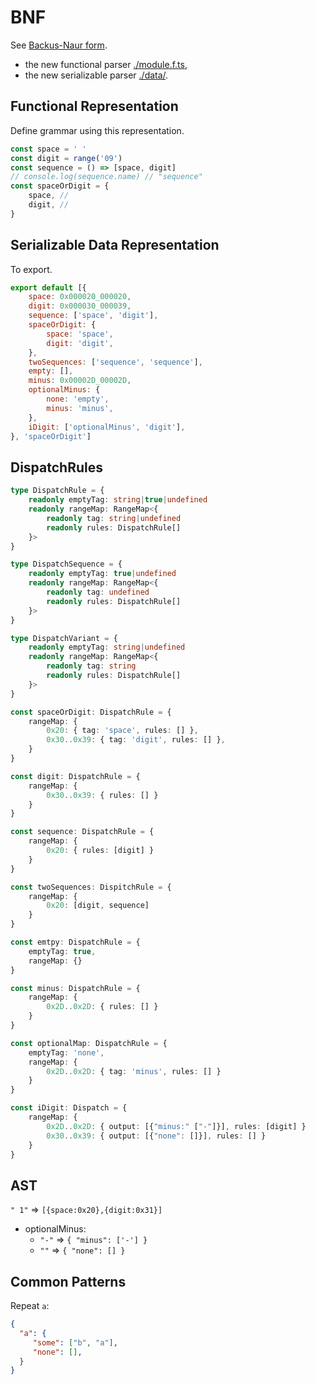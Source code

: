 # BNF

See [Backus-Naur form](https://en.wikipedia.org/wiki/Backus%E2%80%93Naur_form).

- the new functional parser [./module.f.ts](./module.f.ts),
- the new serializable parser [./data/](./data/).

## Functional Representation

Define grammar using this representation.

```ts
const space = ' '
const digit = range('09')
const sequence = () => [space, digit]
// console.log(sequence.name) // "sequence"
const spaceOrDigit = {
    space, //
    digit, //
}
```

## Serializable Data Representation

To export.

```js
export default [{
    space: 0x000020_000020,
    digit: 0x000030_000039,
    sequence: ['space', 'digit'],
    spaceOrDigit: {
        space: 'space',
        digit: 'digit',
    },
    twoSequences: ['sequence', 'sequence'],
    empty: [],
    minus: 0x00002D_00002D,
    optionalMinus: {
        none: 'empty',
        minus: 'minus',
    },
    iDigit: ['optionalMinus', 'digit'],
}, 'spaceOrDigit']
```

## DispatchRules

```ts
type DispatchRule = {
    readonly emptyTag: string|true|undefined  
    readonly rangeMap: RangeMap<{
        readonly tag: string|undefined
        readonly rules: DispatchRule[]
    }>
}

type DispatchSequence = {
    readonly emptyTag: true|undefined
    readonly rangeMap: RangeMap<{
        readonly tag: undefined
        readonly rules: DispatchRule[]
    }>
}

type DispatchVariant = {
    readonly emptyTag: string|undefined
    readonly rangeMap: RangeMap<{
        readonly tag: string
        readonly rules: DispatchRule[]
    }>
}
```

```ts
const spaceOrDigit: DispatchRule = {
    rangeMap: {
        0x20: { tag: 'space', rules: [] },
        0x30..0x39: { tag: 'digit', rules: [] },
    }
}

const digit: DispatchRule = {
    rangeMap: {
        0x30..0x39: { rules: [] }
    }
}

const sequence: DispatchRule = {
    rangeMap: {
        0x20: { rules: [digit] }
    }
}

const twoSequences: DispitchRule = {
    rangeMap: {
        0x20: [digit, sequence]
    }
}

const emtpy: DispatchRule = {
    emptyTag: true,
    rangeMap: {}
}

const minus: DispatchRule = {
    rangeMap: {
        0x2D..0x2D: { rules: [] }
    }
}

const optionalMap: DispatchRule = {
    emptyTag: 'none',
    rangeMap: {
        0x2D..0x2D: { tag: 'minus', rules: [] }
    }
}

const iDigit: Dispatch = {
    rangeMap: {
        0x2D..0x2D: { output: [{"minus:" ["-"]}], rules: [digit] }
        0x30..0x39: { output: [{"none": []}], rules: [] }
    }
}
```

## AST

`" 1"` => `[{space:0x20},{digit:0x31}]`
- optionalMinus:
  - `"-"` => `{ "minus": ['-'] }`
  - `""` => `{ "none": [] }`

## Common Patterns

Repeat `a`:

```json
{
  "a": {
     "some": ["b", "a"],
     "none": [],
  }
}
```
